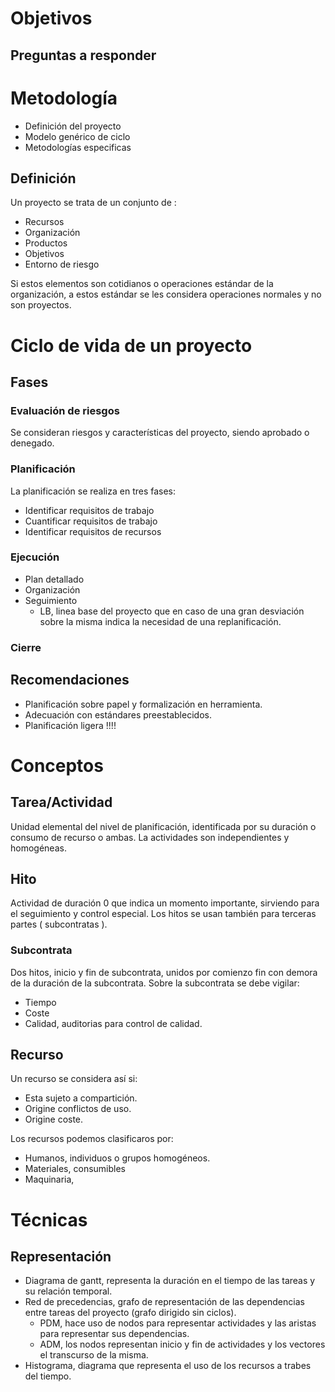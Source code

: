 # Objetivos
## Preguntas a responder
# Metodología
- Definición del proyecto
- Modelo genérico de ciclo
- Metodologías especificas

## Definición
Un proyecto se trata de un conjunto de :
- Recursos
- Organización
- Productos
- Objetivos
- Entorno de riesgo

Si estos elementos son cotidianos o operaciones estándar de la organización, a estos estándar se les considera operaciones normales y no son proyectos.
# Ciclo de vida de un proyecto
## Fases
### Evaluación de riesgos
Se consideran riesgos y características del proyecto, siendo aprobado o denegado.
### Planificación
La planificación se realiza en tres fases:
- Identificar requisitos de trabajo
- Cuantificar requisitos de trabajo
- Identificar requisitos de recursos

### Ejecución
- Plan detallado
- Organización
- Seguimiento
	- LB, linea base del proyecto que en caso de una gran desviación sobre la misma indica la necesidad de una replanificación.

### Cierre
## Recomendaciones
- Planificación sobre papel y formalización en herramienta.
- Adecuación con estándares preestablecidos.
- Planificación ligera !!!!

# Conceptos
## Tarea/Actividad
Unidad elemental del nivel de planificación, identificada por su duración o consumo de recurso o ambas.
La actividades son independientes y homogéneas.
## Hito
Actividad de duración 0 que indica un momento importante, sirviendo para el seguimiento y control especial. Los hitos se usan también para terceras partes ( subcontratas ).
### Subcontrata
Dos hitos, inicio y fin de subcontrata, unidos por comienzo fin con demora de la duración de la subcontrata. Sobre la subcontrata se debe vigilar:
- Tiempo
- Coste
- Calidad, auditorias para control de calidad.

## Recurso
Un recurso se considera así si:
- Esta sujeto a compartición.
- Origine conflictos de uso.
- Origine coste.

Los recursos podemos clasificaros por:
- Humanos, individuos o grupos homogéneos.
- Materiales, consumibles
- Maquinaria, 

# Técnicas
## Representación
- Diagrama de gantt, representa la duración en el tiempo de las tareas y su relación temporal.
- Red de precedencias, grafo de representación de las dependencias entre tareas del proyecto (grafo dirigido sin ciclos).
	- PDM, hace uso de nodos para representar actividades y las aristas para representar sus dependencias.
	- ADM, los nodos representan inicio y fin de actividades y los vectores el transcurso de la misma.
- Histograma, diagrama que representa el uso de los recursos a trabes del tiempo.
